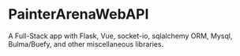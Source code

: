 # PainterArenaWebAPI
A Full-Stack app with Flask, Vue, socket-io, sqlalchemy ORM, Mysql, Bulma/Buefy, and other miscellaneous libraries.


